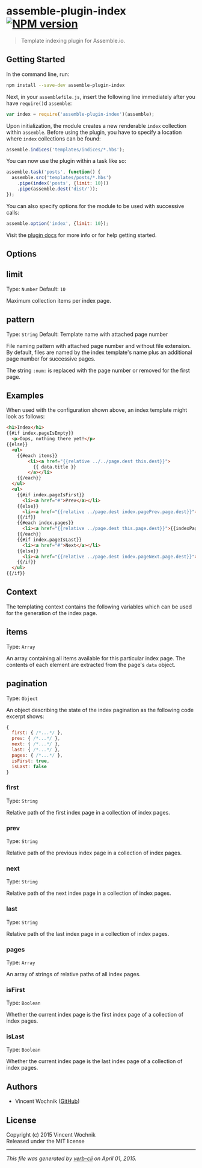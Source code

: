 # assemble-plugin-index [![NPM version](https://badge.fury.io/js/assemble-plugin-index.svg)](http://badge.fury.io/js/assemble-plugin-index)

> Template indexing plugin for Assemble.io.

## Getting Started
In the command line, run:

```bash
npm install --save-dev assemble-plugin-index
```

Next, in your `assemblefile.js`, insert the following line immediately after you have `require()`d `assemble`:

```js
var index = require('assemble-plugin-index')(assemble);
```

Upon initialization, the module creates a new renderable `index` collection within `assemble`. Before using the plugin, you have to specify a location where `index` collections can be found:

```js
assemble.indices('templates/indices/*.hbs');
```

You can now use the plugin within a task like so:

```js
assemble.task('posts', function() {
  assemble.src('templates/posts/*.hbs')
    .pipe(index('posts', {limit: 10}))
    .pipe(assemble.dest('dist/'));
});
```

You can also specify options for the module to be used with successive calls:

```js
assemble.option('index', {limit: 10});
```

Visit the [plugin docs](http://assemble.io/plugins/) for more info or for help getting started.


## Options
## limit
Type: `Number`
Default: `10`

Maximum collection items per index page.

## pattern
Type: `String`
Default: Template name with attached page number

File naming pattern with attached page number and without file extension.
By default, files are named by the index template's name plus an additional page number for successive pages.

The string `:num:` is replaced with the page number or removed for
the first page.


## Examples
When used with the configuration shown above, an index template might look as follows:

```html
<h1>Index</h1>
{{#if index.pageIsEmpty}}
  <p>Oops, nothing there yet!</p>
{{else}}
  <ul>
    {{#each items}}
        <li><a href="{{relative ../../page.dest this.dest}}">
          {{ data.title }}
        </a></li>
    {{/each}}
  </ul>
  <ul>
    {{#if index.pageIsFirst}}
      <li><a href="#">Prev</a></li>
    {{else}}
      <li><a href="{{relative ../page.dest index.pagePrev.page.dest}}">Prev</a></li>
    {{/if}}
    {{#each index.pages}}
      <li><a href="{{relative ../page.dest this.page.dest}}">{{indexPage}}</a></li>
    {{/each}}
    {{#if index.pageIsLast}}
      <li><a href="#">Next</a></li>
    {{else}}
      <li><a href="{{relative ../page.dest index.pageNext.page.dest}}">Next</a></li>
    {{/if}}
  </ul>
{{/if}}
```


## Context
The templating context contains the following variables which can be used for the generation of the index page.

## items
Type: `Array`

An array containing all items available for this particular index page. The contents of each element are extracted from the page's `data` object.

## pagination
Type: `Object`

An object describing the state of the index pagination as the following code excerpt shows:

```js
{
  first: { /*...*/ },
  prev: { /*...*/ },
  next: { /*...*/ },
  last: { /*...*/ },
  pages: { /*...*/ },
  isFirst: true,
  isLast: false
}
```

### first
Type: `String`

Relative path of the first index page in a collection of index pages.

### prev
Type: `String`

Relative path of the previous index page in a collection of index pages.

### next
Type: `String`

Relative path of the next index page in a collection of index pages.

### last
Type: `String`

Relative path of the last index page in a collection of index pages.

### pages
Type: `Array`

An array of strings of relative paths of all index pages.

### isFirst
Type: `Boolean`

Whether the current index page is the first index page of a collection of index pages.

### isLast
Type: `Boolean`

Whether the current index page is the last index page of a collection of index pages.


## Authors
* Vincent Wochnik ([GitHub](https://github.com/vwochnik))


## License
Copyright (c) 2015 Vincent Wochnik  
Released under the MIT license

***

_This file was generated by [verb-cli](https://github.com/assemble/verb-cli) on April 01, 2015._
